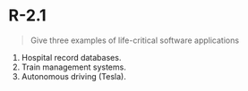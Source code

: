 # R-2.1

> Give three examples of life-critical software applications

1. Hospital record databases.
2. Train management systems.
3. Autonomous driving (Tesla).